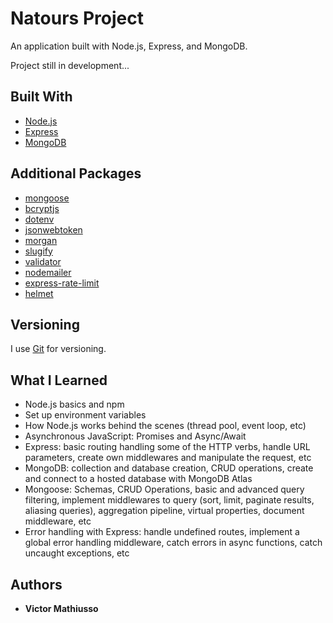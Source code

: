 # Natours Project

An application built with Node.js, Express, and MongoDB.

Project still in development...

## Built With

- [Node.js](https://nodejs.org)
- [Express](https://expressjs.com/)
- [MongoDB](https://www.mongodb.com/)

## Additional Packages

- [mongoose](https://mongoosejs.com/)
- [bcryptjs](https://github.com/dcodeIO/bcrypt.js#readme)
- [dotenv](https://github.com/motdotla/dotenv#readme)
- [jsonwebtoken](https://github.com/auth0/node-jsonwebtoken)
- [morgan](https://github.com/expressjs/morgan)
- [slugify](https://github.com/simov/slugify)
- [validator](https://github.com/validatorjs/validator.js)
- [nodemailer](https://nodemailer.com/about/)
- [express-rate-limit](https://github.com/nfriedly/express-rate-limit)
- [helmet](https://github.com/helmetjs/helmet)

## Versioning

I use [Git](https://git-scm.com/) for versioning.

## What I Learned

- Node.js basics and npm
- Set up environment variables
- How Node.js works behind the scenes (thread pool, event loop, etc)
- Asynchronous JavaScript: Promises and Async/Await
- Express: basic routing handling some of the HTTP verbs, handle URL parameters, create own middlewares and manipulate the request, etc
- MongoDB: collection and database creation, CRUD operations, create and connect to a hosted database with MongoDB Atlas
- Mongoose: Schemas, CRUD Operations, basic and advanced query filtering, implement middlewares to query (sort, limit, paginate results, aliasing queries), aggregation pipeline, virtual properties, document middleware, etc
- Error handling with Express: handle undefined routes, implement a global error handling middleware, catch errors in async functions, catch uncaught exceptions, etc

## Authors

- **Victor Mathiusso**
